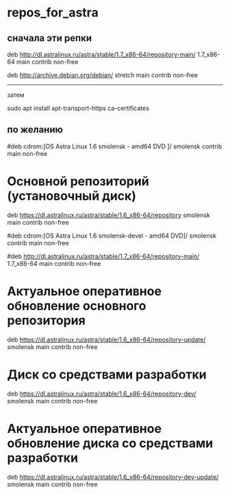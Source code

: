 # repos_for_astra

## сначала эти репки

deb http://dl.astralinux.ru/astra/stable/1.7_x86-64/repository-main/ 1.7_x86-64 main contrib non-free

deb http://archive.debian.org/debian/ stretch main contrib non-free

---

затем

sudo apt install apt-transport-https ca-certificates


## по желанию

#deb cdrom:[OS Astra Linux 1.6 smolensk - amd64 DVD ]/ smolensk contrib main non-free
# Основной репозиторий (установочный диск)
deb https://dl.astralinux.ru/astra/stable/1.6_x86-64/repository smolensk main contrib non-free

#deb cdrom:[OS Astra Linux 1.6 smolensk-devel - amd64 DVD]/ smolensk contrib main non-free

#deb http://dl.astralinux.ru/astra/stable/1.7_x86-64/repository-main/ 1.7_x86-64 main contrib non-free 

# Актуальное оперативное обновление основного репозитория
deb https://dl.astralinux.ru/astra/stable/1.6_x86-64/repository-update/ smolensk main contrib non-free

# Диск со средствами разработки
deb https://dl.astralinux.ru/astra/stable/1.6_x86-64/repository-dev/ smolensk main contrib non-free

# Актуальное оперативное обновление диска со средствами разработки
deb https://dl.astralinux.ru/astra/stable/1.6_x86-64/repository-dev-update/ smolensk main contrib non-free
